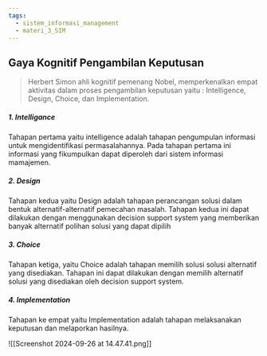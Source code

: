```yaml
---
tags:
  - sistem_informasi_management
  - materi_3_SIM
---
```

## Gaya Kognitif Pengambilan Keputusan

> Herbert Simon ahli kognitif pemenang Nobel, memperkenalkan empat aktivitas dalam proses pengambilan keputusan yaitu : Intelligence, Design, Choice, dan Implementation.

##### 1. Intelligance

Tahapan pertama yaitu intelligence adalah tahapan pengumpulan informasi untuk mengidentifikasi permasalahannya. Pada tahapan pertama ini informasi yang fikumpulkan dapat diperoleh dari sistem informasi mamajemen.

##### 2. Design

Tahapan kedua yaitu Design adalah tahapan perancangan solusi dalam bentuk alternatif-alternatif pemecahan masalah. Tahapan kedua ini dapat dilakukan dengan menggunakan decision support system yang memberikan banyak alternatif polihan solusi yang dapat dipilih

##### 3. Choice

Tahapan ketiga, yaitu Choice adalah tahapan memilih solusi solusi alternatif yang disediakan. Tahapan ini dapat dilakukan dengan memilih alternatif solusi yang disediakan oleh decision support system.

##### 4. Implementation

Tahapan ke empat yaitu Implementation adalah tahapan melaksanakan keputusan dan melaporkan hasilnya.

![[Screenshot 2024-09-26 at 14.47.41.png]]